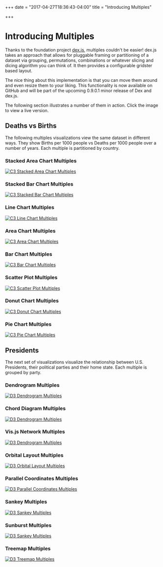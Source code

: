 +++
date = "2017-04-27T18:36:43-04:00"
title = "Introducing Multiples"

+++

# Introducing Multiples

Thanks to the foundation project [dex.js](https://dexjs.net), multiples couldn't be easier!
dex.js takes an approach that allows for pluggable framing or partitioning of a dataset via
grouping, permutations, combinations or whatever slicing and dicing algorithm you can think of.
It then provides a configurable gridster based layout.

The nice thing about this implementation is that you can move them around and even resize them
to your liking.  This functionality is now available on GitHub and will be part of the upcoming
0.9.0.1 minor release of Dex and dex.js.

The following section illustrates a number of them in action.  Click the image to view a
live version.

## Deaths vs Births

The following multiples visualizations view the same dataset in different ways.  They show
Births per 1000 people vs Deaths per 1000 people over a number of years.  Each multiple is
partitioned by country.

### Stacked Area Chart Multiples
[![C3 Stacked Area Chart Multiples](/blog/2017/multiples/c3_stacked_area_chart_multiples.png)](/blog/2017/multiples/c3_stacked_area_chart_multiples.html)

### Stacked Bar Chart Multiples
[![C3 Stacked Bar Chart Multiples](/blog/2017/multiples/c3_stacked_bar_chart_multiples.png)](/blog/2017/multiples/c3_stacked_bar_chart_multiples.html)

### Line Chart Multiples
[![C3 Line Chart Multiples](/blog/2017/multiples/c3_line_chart_multiples.png)](/blog/2017/multiples/c3_line_chart_multiples.html)

### Area Chart Multiples
[![C3 Area Chart Multiples](/blog/2017/multiples/c3_area_chart_multiples.png)](/blog/2017/multiples/c3_area_chart_multiples.html)

### Bar Chart Multiples
[![C3 Bar Chart Multiples](/blog/2017/multiples/c3_bar_chart_multiples.png)](/blog/2017/multiples/c3_bar_chart_multiples.html)

### Scatter Plot Multiples
[![C3 Scatter Plot Multiples](/blog/2017/multiples/c3_scatter_plot_multiples.png)](/blog/2017/multiples/c3_scatter_plot_multiples.html)

### Donut Chart Multiples
[![C3 Donut Chart Multiples](/blog/2017/multiples/c3_donut_chart_multiples.png)](/blog/2017/multiples/c3_donut_chart_multiples.html)

### Pie Chart Multiples
[![C3 Pie Chart Multiples](/blog/2017/multiples/c3_pie_chart_multiples.png)](/blog/2017/multiples/c3_pie_chart_multiples.html)

## Presidents

The next set of visualizations visualize the relationship between U.S. Presidents, their political parties and their home state.
Each multiple is grouped by party.

### Dendrogram Multiples
[![D3 Dendrogram Multiples](/blog/2017/multiples/d3_dendrogram_multiples.png)](/blog/2017/multiples/d3_dendrogram_multiples.html)

### Chord Diagram Multiples
[![D3 Dendrogram Multiples](/blog/2017/multiples/d3_chord_multiples.png)](/blog/2017/multiples/d3_chord_multiples.html)

### Vis.js Network Multiples
[![D3 Dendrogram Multiples](/blog/2017/multiples/vis_network_multiples.png)](/blog/2017/multiples/vis_network_multiples.html)

### Orbital Layout Multiples
[![D3 Orbital Layout Multiples](/blog/2017/multiples/d3_orbital_layout_multiples.png)](/blog/2017/multiples/d3_orbital_layout_multiples.html)

### Parallel Coordinates Multiples
[![D3 Parallel Coordinates Multiples](/blog/2017/multiples/d3_parallel_coordinates_multiples.png)](/blog/2017/multiples/d3_parallel_coordinates_multiples.html)

### Sankey Multiples
[![D3 Sankey Multiples](/blog/2017/multiples/d3_sankey_multiples.png)](/blog/2017/multiples/d3_sankey_multiples.html)

### Sunburst Multiples
[![D3 Sankey Multiples](/blog/2017/multiples/d3_sunburst_multiples.png)](/blog/2017/multiples/d3_sunburst_multiples.html)

### Treemap Multiples
[![D3 Treemap Multiples](/blog/2017/multiples/d3_treemap_multiples.png)](/blog/2017/multiples/d3_treemap_multiples.html)
